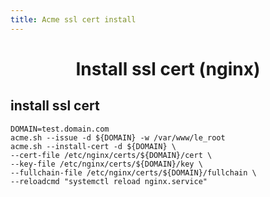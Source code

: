```yaml
---
title: Acme ssl cert install
---
```


<center>
<h1>Install ssl cert (nginx) </h1>
</center>

## install ssl cert

```hash
DOMAIN=test.domain.com
acme.sh --issue -d ${DOMAIN} -w /var/www/le_root
acme.sh --install-cert -d ${DOMAIN} \
--cert-file /etc/nginx/certs/${DOMAIN}/cert \
--key-file /etc/nginx/certs/${DOMAIN}/key \
--fullchain-file /etc/nginx/certs/${DOMAIN}/fullchain \
--reloadcmd "systemctl reload nginx.service"
```